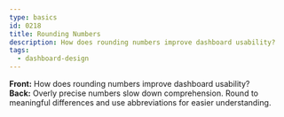 ```yaml
---
type: basics
id: 0218
title: Rounding Numbers
description: How does rounding numbers improve dashboard usability?
tags:
  - dashboard-design
---
```


**Front:** How does rounding numbers improve dashboard usability?  
**Back:** Overly precise numbers slow down comprehension. Round to meaningful differences and use abbreviations for easier understanding.
